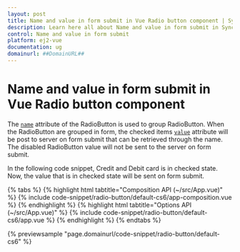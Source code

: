 ```yaml
---
layout: post
title: Name and value in form submit in Vue Radio button component | Syncfusion
description: Learn here all about Name and value in form submit in Syncfusion Vue Radio button component of Syncfusion Essential JS 2 and more.
control: Name and value in form submit 
platform: ej2-vue
documentation: ug
domainurl: ##DomainURL##
---
```


# Name and value in form submit in Vue Radio button component

The [`name`](https://ej2.syncfusion.com/vue/documentation/api/radio-button/#name) attribute of the RadioButton is used to group RadioButton. When the RadioButton are grouped in form, the checked items [`value`](https://ej2.syncfusion.com/vue/documentation/api/radio-button/#value) attribute will be post to server on form submit that can be retrieved through the name. The disabled RadioButton value will not be sent to the server on form submit.

In the following code snippet, Credit and Debit card is in checked state. Now, the value that is in checked state will be sent on form submit.

{% tabs %}
{% highlight html tabtitle="Composition API (~/src/App.vue)" %}
{% include code-snippet/radio-button/default-cs6/app-composition.vue %}
{% endhighlight %}
{% highlight html tabtitle="Options API (~/src/App.vue)" %}
{% include code-snippet/radio-button/default-cs6/app.vue %}
{% endhighlight %}
{% endtabs %}
        
{% previewsample "page.domainurl/code-snippet/radio-button/default-cs6" %}